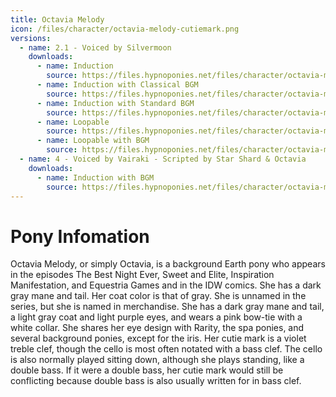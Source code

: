 ```yaml
---
title: Octavia Melody
icon: /files/character/octavia-melody-cutiemark.png
versions:
  - name: 2.1 - Voiced by Silvermoon
    downloads:
      - name: Induction
        source: https://files.hypnoponies.net/files/character/octavia-melody/Octavia V2.1 - Silvermoon - Inducer - NoBGM.mp3
      - name: Induction with Classical BGM
        source: https://files.hypnoponies.net/files/character/octavia-melody/Octavia V2.1 - Silvermoon - Inducer - Classical.mp3
      - name: Induction with Standard BGM
        source: https://files.hypnoponies.net/files/character/octavia-melody/Octavia V2.1 - Silvermoon - Inducer - BGM.mp3
      - name: Loopable
        source: https://files.hypnoponies.net/files/character/octavia-melody/Octavia V2.1 - Silvermoon - Loop - NoBGM.mp3
      - name: Loopable with BGM
        source: https://files.hypnoponies.net/files/character/octavia-melody/Octavia V2.1 - Silvermoon - Loop - BGM.mp3
  - name: 4 - Voiced by Vairaki - Scripted by Star Shard & Octavia
    downloads:
      - name: Induction with BGM
        source: https://files.hypnoponies.net/files/character/octavia-melody/Octavia V4 - Vairaki - Inducer - BGM.mp3
---
```


# Pony Infomation

Octavia Melody, or simply Octavia, is a background Earth pony who appears in the episodes The Best Night Ever, Sweet and Elite, Inspiration Manifestation, and Equestria Games and in the IDW comics. She has a dark gray mane and tail. Her coat color is that of gray. She is unnamed in the series, but she is named in merchandise. She has a dark gray mane and tail, a light gray coat and light purple eyes, and wears a pink bow-tie with a white collar. She shares her eye design with Rarity, the spa ponies, and several background ponies, except for the iris. Her cutie mark is a violet treble clef, though the cello is most often notated with a bass clef. The cello is also normally played sitting down, although she plays standing, like a double bass. If it were a double bass, her cutie mark would still be conflicting because double bass is also usually written for in bass clef.

